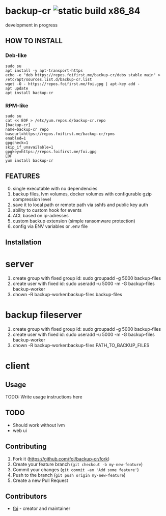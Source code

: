# backup-cr ![static build x86_84](https://github.com/foi/backup-cr/actions/workflows/ci.yml/badge.svg)

development in progress

## HOW TO INSTALL

### Deb-like

```
sudo su
apt install -y apt-transport-https
echo -e "deb https://repos.foifirst.me/backup-cr/debs stable main" > /etc/apt/sources.list.d/backup-cr.list
wget -O - https://repos.foifirst.me/foi.gpg | apt-key add -
apt update
apt install backup-cr

```
### RPM-like

```
sudo su
cat << EOF > /etc/yum.repos.d/backup-cr.repo
[backup-cr]
name=backup-cr repo
baseurl=https://repos.foifirst.me/backup-cr/rpms
enabled=1
gpgcheck=1
skip_if_unavailable=1
gpgkey=https://repos.foifirst.me/foi.gpg
EOF
yum install backup-cr
```

## FEATURES

0. single executable with no dependencies
1. backup files, lvm volumes, docker volumes with configurable gzip compression level
2. save it to local path or remote path via sshfs and public key auth
3. ability to custom hook for events
4. ACL based on ip-adresses
5. custom backup extension (simple ransomware protection)
6. config via ENV variables or .env file

## Installation

# server

  1. create group with fixed group id: sudo groupadd -g 5000 backup-files
  2. create user with fixed id: sudo useradd -u 5000 -m -G backup-files backup-worker
  3. chown -R backup-worker:backup-files backup-files

# backup fileserver

  1. create group with fixed group id: sudo groupadd -g 5000 backup-files
  2. create user with fixed id: sudo useradd -u 5000 -m -G backup-files backup-worker
  3. chown -R backup-worker:backup-files PATH_TO_BACKUP_FILES

# client

## Usage

TODO: Write usage instructions here

## TODO

* Should work without lvm
* web ui

## Contributing

1. Fork it (<https://github.com/foi/backup-cr/fork>)
2. Create your feature branch (`git checkout -b my-new-feature`)
3. Commit your changes (`git commit -am 'Add some feature'`)
4. Push to the branch (`git push origin my-new-feature`)
5. Create a new Pull Request

## Contributors

- [foi](https://github.com/foi) - creator and maintainer
